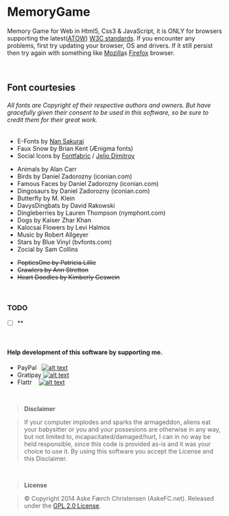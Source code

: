 # MemoryGame
Memory Game for Web in Html5, Css3 & JavaScript, it is ONLY for browsers supporting the latest([ATOW](http://www.acronymfinder.com/Slang/ATOW.html)) [W3C standards](https://www.w3.org/standards/). If you encounter any problems, first try updating your browser, OS and drivers. If it still persist then try again with something like [Mozilla](https://www.mozilla.org)s [Firefox](https://www.mozilla.org/en-US/firefox/) browser.

<br>

## Font courtesies
###### All fonts are Copyright of their respective authors and owners. But have gracefully given their consent to be used in this software, so be sure to credit them for their great work.
- E-Fonts by [Nan Sakurai](http://www.n-plus.jp)
- Faux Snow by Brian Kent (Ænigma fonts)
- Social Icons by [Fontfabric](http://fontfabric.com) / [Jelio Dimitrov](http://www.arsek.eu)
* Animals by Alan Carr
* Birds by Daniel Zadorozny (iconian.com)
* Famous Faces by Daniel Zadorozny (iconian.com)
* Dingosaurs by Daniel Zadorozny (iconian.com)
* Butterfly by M. Klein
* DavysDingbats by David Rakowski
* Dingleberries by Lauren Thompson (nymphont.com)
* Dogs by Kaiser Zhar Khan
* Kalocsai Flowers by Levi Halmos
* Music by Robert Allgeyer
* Stars by Blue Vinyl (bvfonts.com)
* Zocial by Sam Collins
- ~~PopticsOne by Patricia Lillie~~
- ~~Crawlers by Ann Stretton~~
- ~~Heart Doodles by Kimberly Geswein~~

<br>

### TODO
- [ ] **

<br>

#### Help development of this software by supporting me.
- PayPal &nbsp;&nbsp;[![alt text](https://www.paypalobjects.com/en_GB/i/btn/btn_donate_SM.gif "Onetime PayPal donation")](https://www.paypal.com/cgi-bin/webscr?cmd=_s-xclick&hosted_button_id=MTUK6NZQ6URX8)
- Gratipay [![alt text](https://img.shields.io/gratipay/AskeFC.svg "Weekly Gratipay donation")](https://gratipay.com/AskeFC)
- Flattr &nbsp;&nbsp;&nbsp;[![alt text](https://api.flattr.com/button/flattr-badge-large.png "Monthly Flattr donation")](https://flattr.com/profile/Mandrake)

<br>

> **Disclaimer**

> If your computer implodes and sparks the armageddon, aliens eat your babysitter or you and your possesions are otherwise in any way, but not limited to, incapacitated/damaged/hurt, I can in no way be held responsible, since this code is provided as-is and it was your choice to use it. By using this software you accept the License and this Disclaimer.

<br>

> **License**

> © Copyright 2014 Aske Færch Christensen (AskeFC.net). Released under the [GPL 2.0 License](https://www.gnu.org/licenses/gpl-2.0.html).
